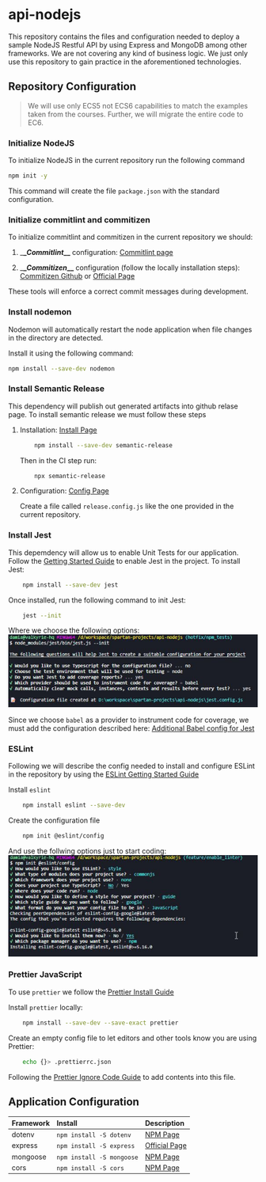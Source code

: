 # api-nodejs

This repository contains the files and configuration needed to deploy a sample NodeJS Restful API by using Express and MongoDB among other frameworks.
We are not covering any kind of business logic. We just only use this repository to gain practice in the aforementioned technologies.

## Repository Configuration

> We will use only ECS5 not ECS6 capabilities to match the examples taken from the courses. Further, we will migrate the entire code to EC6.

### Initialize NodeJS

To initialize NodeJS in the current repository run the following command

```bash
npm init -y
```

This command will create the file `package.json` with the standard configuration.

### Initialize commitlint and commitizen

To initialize commitlint and commitizen in the current repository we should:

1. \_**\__Commitlint_\_\_** configuration: [Commitlint page](https://commitlint.js.org/#/guides-local-setup?id=install-commitlint)

2. \_**\__Commitizen_\_\_** configuration (follow the locally installation steps): [Commitizen Github](https://github.com/commitizen/cz-cli) or [Official Page](http://commitizen.github.io/cz-cli/)

These tools will enforce a correct commit messages during development.

### Install nodemon

Nodemon will automatically restart the node application when file changes in the directory are detected.

Install it using the following command:

```bash
npm install --save-dev nodemon
```

### Install Semantic Release

This dependency will publish out generated artifacts into github relase page.
To install semantic release we must follow these steps

1. Installation: [Install Page](https://github.com/semantic-release/semantic-release/blob/master/docs/usage/installation.md)

   ```bash
       npm install --save-dev semantic-release
   ```

   Then in the CI step run:

   ```bash
       npx semantic-release
   ```

2. Configuration: [Config Page](https://github.com/semantic-release/semantic-release/blob/master/docs/usage/configuration.md#configuration)

   Create a file called `release.config.js` like the one provided in the current repository.

### Install Jest

This depemdency will allow us to enable Unit Tests for our application. Follow the [Getting Started Guide](https://jestjs.io/docs/getting-started) to enable Jest in the project.
To install Jest:

```bash
    npm install --save-dev jest
```

Once installed, run the following command to init Jest:

```bash
    jest --init
```

Where we choose the following options:
![Jest Configuration Options](/docs/assets/jest-configuration.jpg "Jest Config")

Since we choose `babel` as a provider to instrument code for coverage, we must add the configuration described here: [Additional Babel config for Jest](https://jestjs.io/docs/getting-started#using-babel)

### ESLint

Following we will describe the config needed to install and configure ESLint in the repository by using the [ESLint Getting Started Guide](https://eslint.org/docs/user-guide/getting-started)

Install `eslint`

```bash
    npm install eslint --save-dev
```

Create the configuration file

```bash
    npm init @eslint/config
```

And use the follwing options just to start coding: ![ESLint Config Options](/docs/assets/eslint-configuration.jpg "ESLint Configuration")

### Prettier JavaScript

To use `prettier` we follow the [Prettier Install Guide](https://prettier.io/docs/en/install.html)

Install `prettier` locally:

```bash
    npm install --save-dev --save-exact prettier
```

Create an empty config file to let editors and other tools know you are using Prettier:

```bash
    echo {}> .prettierrc.json
```

Following the [Prettier Ignore Code Guide](https://prettier.io/docs/en/ignore.html) to add contents into this file.

## Application Configuration

| Framework | Install                   | Description                                                      |
| :-------- | :------------------------ | :--------------------------------------------------------------- |
| dotenv    | `npm install -S dotenv`   | [NPM Page](https://www.npmjs.com/package/dotenv)                 |
| express   | `npm install -S express`  | [Official Page](http://expressjs.com/en/starter/installing.html) |
| mongoose  | `npm install -S mongoose` | [NPM Page](https://www.npmjs.com/package/mongoose)               |
| cors      | `npm install -S cors`     | [NPM Page](https://www.npmjs.com/package/cors)                   |
